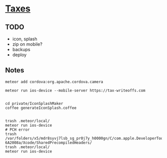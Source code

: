 # [Taxes](tax-writeoffs.meteor.com)

## TODO

- icon, splash
- zip on mobile?
- backups
- deploy

## Notes

    meteor add cordova:org.apache.cordova.camera

    meteor run ios-device --mobile-server https://tax-writeoffs.com


    cd private/IconSplashMaker  
    coffee generateIconSplash.coffee


    trash .meteor/local/
    meteor run ios-device
    # PCH error
    trash /var/folders/x5/mdr8syvj7lsb_sg_pr0j7y_h0000gn/C/com.apple.DeveloperTools/6.1.1-6A2008a/Xcode/SharedPrecompiledHeaders/
    trash .meteor/local/
    meteor run ios-device